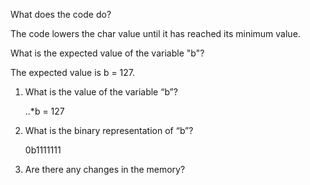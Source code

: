 
What does the code do?

The code lowers the char value until it has reached its minimum value.

What is the expected value of the variable "b"?

The expected value is b = 127.





1. What is the value of the variable “b”?

    ..*b = 127

2. What is the binary representation of “b”?

    0b1111111

3. Are there any changes in the memory?
